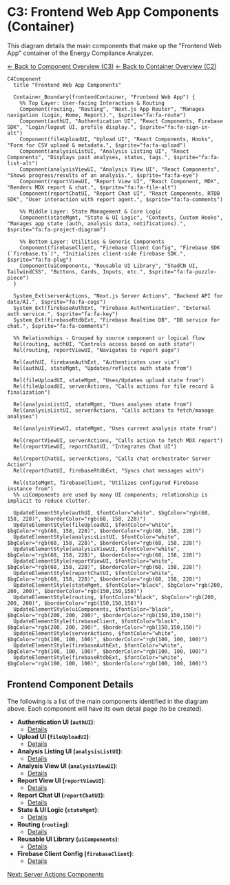 # C3: Frontend Web App Components (Container)

This diagram details the main components that make up the "Frontend Web App" container of the Energy Compliance Analyzer.

[<- Back to Component Overview (C3)](./index.md)
[<- Back to Container Overview (C2)](../c2-containers/index.md)

```mermaid
C4Component
  title "Frontend Web App Components"

  Container_Boundary(frontendContainer, "Frontend Web App") {
    %% Top Layer: User-facing Interaction & Routing
    Component(routing, "Routing", "Next.js App Router", "Manages navigation (Login, Home, Report).", $sprite="fa:fa-route")
    Component(authUI, "Authentication UI", "React Components, Firebase SDK", "Login/logout UI, profile display.", $sprite="fa:fa-sign-in-alt")
    Component(fileUploadUI, "Upload UI", "React Components, Hooks", "Form for CSV upload & metadata.", $sprite="fa:fa-upload")
    Component(analysisListUI, "Analysis Listing UI", "React Components", "Displays past analyses, status, tags.", $sprite="fa:fa-list-alt")
    Component(analysisViewUI, "Analysis View UI", "React Components", "Shows progress/results of an analysis.", $sprite="fa:fa-eye")
    Component(reportViewUI, "Report View UI", "React Component, MDX", "Renders MDX report & chat.", $sprite="fa:fa-file-alt")
    Component(reportChatUI, "Report Chat UI", "React Components, RTDB SDK", "User interaction with report agent.", $sprite="fa:fa-comments")

    %% Middle Layer: State Management & Core Logic
    Component(stateMgmt, "State & UI Logic", "Contexts, Custom Hooks", "Manages app state (auth, analysis data, notifications).", $sprite="fa:fa-project-diagram")

    %% Bottom Layer: Utilities & Generic Components
    Component(firebaseClient, "Firebase Client Config", "Firebase SDK (`firebase.ts`)", "Initializes client-side Firebase SDK.", $sprite="fa:fa-plug")
    Component(uiComponents, "Reusable UI Library", "ShadCN UI, TailwindCSS", "Buttons, Cards, Inputs, etc.", $sprite="fa:fa-puzzle-piece")
  }

  System_Ext(serverActions, "Next.js Server Actions", "Backend API for data/AI.", $sprite="fa:fa-cogs")
  System_Ext(firebaseAuthExt, "Firebase Authentication", "External auth service.", $sprite="fa:fa-key")
  System_Ext(firebaseRtdbExt, "Firebase Realtime DB", "DB service for chat.", $sprite="fa:fa-comments")

  %% Relationships - Grouped by source component or logical flow
  Rel(routing, authUI, "Controls access based on auth state")
  Rel(routing, reportViewUI, "Navigates to report page")

  Rel(authUI, firebaseAuthExt, "Authenticates user via")
  Rel(authUI, stateMgmt, "Updates/reflects auth state from")

  Rel(fileUploadUI, stateMgmt, "Uses/Updates upload state from")
  Rel(fileUploadUI, serverActions, "Calls actions for file record & finalization")

  Rel(analysisListUI, stateMgmt, "Uses analyses state from")
  Rel(analysisListUI, serverActions, "Calls actions to fetch/manage analyses")

  Rel(analysisViewUI, stateMgmt, "Uses current analysis state from")

  Rel(reportViewUI, serverActions, "Calls action to fetch MDX report")
  Rel(reportViewUI, reportChatUI, "Integrates Chat UI")

  Rel(reportChatUI, serverActions, "Calls chat orchestrator Server Action")
  Rel(reportChatUI, firebaseRtdbExt, "Syncs chat messages with")

  Rel(stateMgmt, firebaseClient, "Utilizes configured Firebase instance from")
  %% uiComponents are used by many UI components; relationship is implicit to reduce clutter.

  UpdateElementStyle(authUI, $fontColor="white", $bgColor="rgb(68, 158, 228)", $borderColor="rgb(68, 158, 228)")
  UpdateElementStyle(fileUploadUI, $fontColor="white", $bgColor="rgb(68, 158, 228)", $borderColor="rgb(68, 158, 228)")
  UpdateElementStyle(analysisListUI, $fontColor="white", $bgColor="rgb(68, 158, 228)", $borderColor="rgb(68, 158, 228)")
  UpdateElementStyle(analysisViewUI, $fontColor="white", $bgColor="rgb(68, 158, 228)", $borderColor="rgb(68, 158, 228)")
  UpdateElementStyle(reportViewUI, $fontColor="white", $bgColor="rgb(68, 158, 228)", $borderColor="rgb(68, 158, 228)")
  UpdateElementStyle(reportChatUI, $fontColor="white", $bgColor="rgb(68, 158, 228)", $borderColor="rgb(68, 158, 228)")
  UpdateElementStyle(stateMgmt, $fontColor="black", $bgColor="rgb(200, 200, 200)", $borderColor="rgb(150,150,150)")
  UpdateElementStyle(routing, $fontColor="black", $bgColor="rgb(200, 200, 200)", $borderColor="rgb(150,150,150)")
  UpdateElementStyle(uiComponents, $fontColor="black", $bgColor="rgb(200, 200, 200)", $borderColor="rgb(150,150,150)")
  UpdateElementStyle(firebaseClient, $fontColor="black", $bgColor="rgb(200, 200, 200)", $borderColor="rgb(150,150,150)")
  UpdateElementStyle(serverActions, $fontColor="white", $bgColor="rgb(100, 100, 100)", $borderColor="rgb(100, 100, 100)")
  UpdateElementStyle(firebaseAuthExt, $fontColor="white", $bgColor="rgb(100, 100, 100)", $borderColor="rgb(100, 100, 100)")
  UpdateElementStyle(firebaseRtdbExt, $fontColor="white", $bgColor="rgb(100, 100, 100)", $borderColor="rgb(100, 100, 100)")
```

## Frontend Component Details

The following is a list of the main components identified in the diagram above. Each component will have its own detail page (to be created).

- **Authentication UI (`authUI`)**:
  - [Details](./frontend/auth-ui.md)
- **Upload UI (`fileUploadUI`)**:
  - [Details](./frontend/file-upload-ui.md)
- **Analysis Listing UI (`analysisListUI`)**:
  - [Details](./frontend/analysis-list-ui.md)
- **Analysis View UI (`analysisViewUI`)**:
  - [Details](./frontend/analysis-view-ui.md)
- **Report View UI (`reportViewUI`)**:
  - [Details](./frontend/report-view-ui.md)
- **Report Chat UI (`reportChatUI`)**:
  - [Details](./frontend/report-chat-ui.md)
- **State & UI Logic (`stateMgmt`)**:
  - [Details](./frontend/state-mgmt.md)
- **Routing (`routing`)**:
  - [Details](./frontend/routing.md)
- **Reusable UI Library (`uiComponents`)**:
  - [Details](./frontend/ui-components.md)
- **Firebase Client Config (`firebaseClient`)**:
  - [Details](./frontend/firebase-client.md)

[Next: Server Actions Components](./02-server-actions-components.md)
